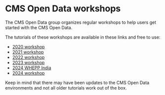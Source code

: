 # CMS Open Data workshops

The CMS Open Data group organizes regular workshops to help users get started with the CMS Open Data.

The tutorials of these workshops are available in these links and free to use:

- [2020 workshop](https://cms-opendata-workshop.github.io/2020-09-30-cms-open-data-workshop-for-theorists/)
- [2021 workshop](https://cms-opendata-workshop.github.io/2021-07-19-cms-open-data-workshop/)
- [2022 workshop](https://cms-opendata-workshop.github.io/2022-08-01-cms-open-data-workshop/)
- [2023 workshop](https://cms-opendata-workshop.github.io/2023-07-11-cms-open-data-workshop/)
- [2024 WHEPP India](https://cms-opendata-workshop.github.io/2024-01-03-india-whepp/)
- [2024 workshop](https://cms-opendata-workshop.github.io/2024-07-29-CERN/)

Keep in mind that there may have been updates to the CMS Open Data environments and not all older tutorials work out of the box.

